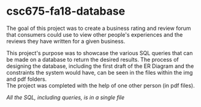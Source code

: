 # csc675-fa18-database

The goal of this project was to create a business rating and review forum that consumers could use
to view other people's experiences and the reviews they have written for a given business.  

This project's purpose was to showcase the various SQL queries that can be made on a database to return the desired results.
The process of designing the database, including the first draft of the ER Diagram and the constraints the system would have, can be seen
in the files within the img and pdf folders.   
The project was completed with the help of one other person (in pdf files). 

_All the SQL, including queries, is in a single file_